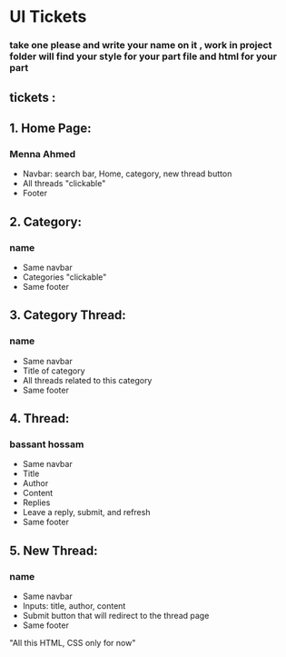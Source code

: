 # UI Tickets
### take one please and write your name on it ,  work in project folder will find your style for your part file and html for your part

## tickets : 
## 1. **Home Page**:
### Menna Ahmed 
   - Navbar: search bar, Home, category, new thread button
   - All threads "clickable"
   - Footer

## 2. **Category**:
### name
   - Same navbar
   - Categories "clickable"
   - Same footer

## 3. **Category Thread**:
### name
   - Same navbar
   - Title of category
   - All threads related to this category
   - Same footer

## 4. **Thread**: 
### bassant hossam
   - Same navbar
   - Title
   - Author
   - Content
   - Replies
   - Leave a reply, submit, and refresh
   - Same footer

## 5. **New Thread**:
### name
   - Same navbar
   - Inputs: title, author, content
   - Submit button that will redirect to the thread page
   - Same footer

"All this HTML, CSS only for now"
